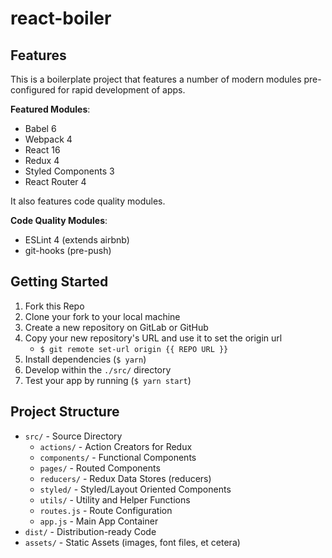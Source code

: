 # react-boiler

## Features

This is a boilerplate project that features a number of modern modules
pre-configured for rapid development of apps.


**Featured Modules**:
 - Babel 6
 - Webpack 4
 - React 16
 - Redux 4
 - Styled Components 3
 - React Router 4


It also features code quality modules.


**Code Quality Modules**:
 - ESLint 4 (extends airbnb)
 - git-hooks (pre-push)


## Getting Started

 1. Fork this Repo
 2. Clone your fork to your local machine
 3. Create a new repository on GitLab or GitHub
 4. Copy your new repository's URL and use it to set the origin url
 	- `$ git remote set-url origin {{ REPO URL }}`
 5. Install dependencies (`$ yarn`)
 6. Develop within the `./src/` directory
 7. Test your app by running (`$ yarn start`)


## Project Structure

 - `src/` - Source Directory
	- `actions/` - Action Creators for Redux
	- `components/` - Functional Components
	- `pages/` - Routed Components
	- `reducers/` - Redux Data Stores (reducers)
	- `styled/` - Styled/Layout Oriented Components
	- `utils/` - Utility and Helper Functions
	- `routes.js` - Route Configuration
	- `app.js` - Main App Container
 - `dist/` - Distribution-ready Code
 - `assets/` - Static Assets (images, font files, et cetera)

